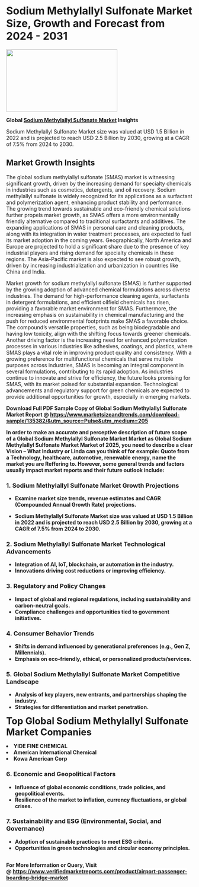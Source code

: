 <H1>Sodium Methylallyl Sulfonate Market Size, Growth and Forecast from 2024 - 2031</H1><img class="aligncenter size-medium wp-image-584254" src="https://thirdeyenews.in/wp-content/uploads/2024/09/Global-Market-Research-300x168.jpeg" alt="" width="300" height="168" /><p><strong>Global&nbsp;<a href="https://www.marketsizeandtrends.com/download-sample/135382/&amp;utm_source=Pulse&amp;utm_medium=205">Sodium Methylallyl Sulfonate Market</a> Insights</strong></p><p>Sodium Methylallyl Sulfonate Market size was valued at USD 1.5 Billion in 2022 and is projected to reach USD 2.5 Billion by 2030, growing at a CAGR of 7.5% from 2024 to 2030.</p><p><h2>Market Growth Insights</h2> <p>The global sodium methylallyl sulfonate (SMAS) market is witnessing significant growth, driven by the increasing demand for specialty chemicals in industries such as cosmetics, detergents, and oil recovery. Sodium methylallyl sulfonate is widely recognized for its applications as a surfactant and polymerization agent, enhancing product stability and performance. The growing trend towards sustainable and eco-friendly chemical solutions further propels market growth, as SMAS offers a more environmentally friendly alternative compared to traditional surfactants and additives. The expanding applications of SMAS in personal care and cleaning products, along with its integration in water treatment processes, are expected to fuel its market adoption in the coming years. Geographically, North America and Europe are projected to hold a significant share due to the presence of key industrial players and rising demand for specialty chemicals in these regions. The Asia-Pacific market is also expected to see robust growth, driven by increasing industrialization and urbanization in countries like China and India.</p> <p><strong></strong></p> <p>Market growth for sodium methylallyl sulfonate (SMAS) is further supported by the growing adoption of advanced chemical formulations across diverse industries. The demand for high-performance cleaning agents, surfactants in detergent formulations, and efficient oilfield chemicals has risen, providing a favorable market environment for SMAS. Furthermore, the increasing emphasis on sustainability in chemical manufacturing and the push for reduced environmental footprints make SMAS a favorable choice. The compound’s versatile properties, such as being biodegradable and having low toxicity, align with the shifting focus towards greener chemicals. Another driving factor is the increasing need for enhanced polymerization processes in various industries like adhesives, coatings, and plastics, where SMAS plays a vital role in improving product quality and consistency. With a growing preference for multifunctional chemicals that serve multiple purposes across industries, SMAS is becoming an integral component in several formulations, contributing to its rapid adoption. As industries continue to innovate and strive for efficiency, the future looks promising for SMAS, with its market poised for substantial expansion. Technological advancements and regulatory support for green chemicals are expected to provide additional opportunities for growth, especially in emerging markets.</p> <p><strong></p><p><span class=""><strong>Download Full PDF Sample Copy of Global Sodium Methylallyl Sulfonate Market Report</strong> @ <a href="https://www.marketsizeandtrends.com/download-sample/135382/&amp;utm_source=Pulse&amp;utm_medium=205" target="_blank">https://www.marketsizeandtrends.com/download-sample/135382/&amp;utm_source=Pulse&amp;utm_medium=205</a></span></p><p>In order to make an accurate and perceptive description of future scope of a Global&nbsp;Sodium Methylallyl Sulfonate Market Market as Global&nbsp;Sodium Methylallyl Sulfonate Market Market of 2025, you need to describe a clear Vision &ndash; What Industry or Linda can you think of for example: Quote from a Technology, healthcare, automotive, renewable energy, name the market you are Reffering to. However, some general trends and factors usually impact market reports and their future outlook include:</p><h3>1.&nbsp;<strong>Sodium Methylallyl Sulfonate Market Growth Projections</strong></h3><ul><li>Examine market size trends, revenue estimates and CAGR (Compounded Annual Growth Rate) projections.</li><li><p>Sodium Methylallyl Sulfonate Market size was valued at USD 1.5 Billion in 2022 and is projected to reach USD 2.5 Billion by 2030, growing at a CAGR of 7.5% from 2024 to 2030.</p></li></ul><h3>2.&nbsp;<strong>Sodium Methylallyl Sulfonate Market Technological Advancements</strong></h3><ul><li>Integration of AI, IoT, blockchain, or automation in the industry.</li><li>Innovations driving cost reductions or improving efficiency.</li></ul><h3>3.&nbsp;<strong>Regulatory and Policy Changes</strong></h3><ul><li>Impact of global and regional regulations, including sustainability and carbon-neutral goals.</li><li>Compliance challenges and opportunities tied to government initiatives.</li></ul><h3>4.&nbsp;<strong>Consumer Behavior Trends</strong></h3><ul><li>Shifts in demand influenced by generational preferences (e.g., Gen Z, Millennials).</li><li>Emphasis on eco-friendly, ethical, or personalized products/services.</li></ul><h3>5.&nbsp;<strong>Global Sodium Methylallyl Sulfonate Market Competitive Landscape</strong></h3><ul><li>Analysis of key players, new entrants, and partnerships shaping the industry.</li><li>Strategies for differentiation and market penetration.</li></ul><p data-pm-slice="1 1 []"><span style="color: inherit; font-family: inherit; font-size: 25px;">Top Global Sodium Methylallyl Sulfonate Market Companies</span></p><div class="" data-test-id=""><p><li>YIDE FINE CHEMICAL</li><li> American International Chemical</li><li> Kowa American Corp</li></p></div><h3>6.&nbsp;<strong>Economic and Geopolitical Factors</strong></h3><ul><li>Influence of global economic conditions, trade policies, and geopolitical events.</li><li>Resilience of the market to inflation, currency fluctuations, or global crises.</li></ul><h3>7.&nbsp;<strong>Sustainability and ESG (Environmental, Social, and Governance)</strong></h3><ul><li>Adoption of sustainable practices to meet ESG criteria.</li><li>Opportunities in green technologies and circular economy principles.</li></ul><h2><strong style="font-size: 14px;">For More Information or Query, Visit @&nbsp;</strong><a style="background-color: #ffffff; font-size: 14px;" href="https://www.marketsizeandtrends.com/report/sodium-methylallyl-sulfonate-market/" target="_blank">https://www.verifiedmarketreports.com/product/airport-passenger-boarding-bridge-market</a></h2>
